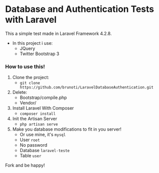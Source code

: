 Database and Authentication Tests with Laravel
==================================

This a simple test made in Laravel Framework 4.2.8.

- In this project i use:
	- JQuery
	- Twitter Bootstrap 3

### How to use this! ###

1. Clone the project:
	- `git clone https://github.com/brunoti/LaravelDatabaseAuthentication.git`
2. Delete:
	- Bootstrap/compile.php
	- Vendor/
3. Install Laravel With Composer
	- `composer install`
4. Init the Artisan Server
	- `php artisan serve`
5. Make you database modifications to fit in you server!
	- Or use mine, it's `mysql`
	- User `root`
	- No password
	- Database `laravel-teste`
	- Table `user`

Fork and be happy!